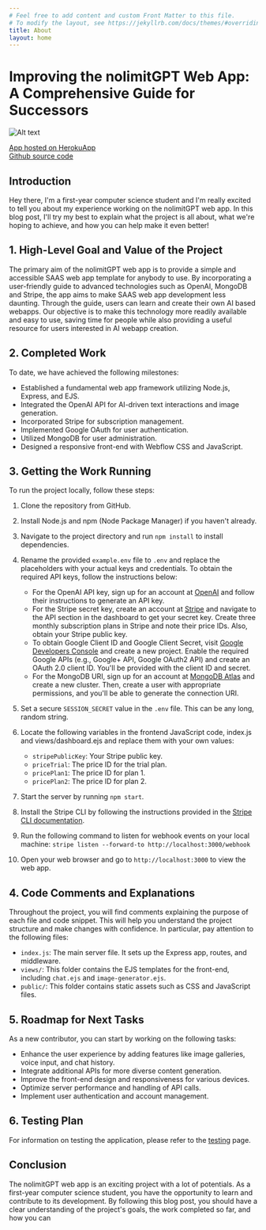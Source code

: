 ```yaml
---
# Feel free to add content and custom Front Matter to this file.
# To modify the layout, see https://jekyllrb.com/docs/themes/#overriding-theme-defaults
title: About
layout: home
---
```

# Improving the nolimitGPT Web App: A Comprehensive Guide for Successors
![Alt text](/nolimitGPT-blog/nolimitgpt.png "Screenshot of nolimitGPT")

[App hosted on HerokuApp](https://rocky-falls-15188.herokuapp.com/)   
[Github source code](https://github.com/cflynn36/nolimitGPT)
## Introduction
Hey there, I'm a first-year computer science student and I'm really excited to tell you about my experience working on the nolimitGPT web app. In this blog post, I'll try my best to explain what the project is all about, what we're hoping to achieve, and how you can help make it even better!

## 1. High-Level Goal and Value of the Project
The primary aim of the nolimitGPT web app is to provide a simple and accessible SAAS web app template for anybody to use. By incorporating a user-friendly guide to advanced technologies such as OpenAI, MongoDB and Stripe, the app aims to make SAAS web app development less daunting. Through the guide, users can learn and create their own AI based webapps. Our objective is to make this technology more readily available and easy to use, saving time for people while also providing a useful resource for users interested in AI webapp  creation.

## 2. Completed Work
To date, we have achieved the following milestones:
- Established a fundamental web app framework utilizing Node.js, Express, and EJS.
- Integrated the OpenAI API for AI-driven text interactions and image generation.
- Incorporated Stripe for subscription management.
- Implemented Google OAuth for user authentication.
- Utilized MongoDB for user administration.
- Designed a responsive front-end with Webflow CSS and JavaScript.


## 3. Getting the Work Running
To run the project locally, follow these steps:

1. Clone the repository from GitHub.
2. Install Node.js and npm (Node Package Manager) if you haven't already.
3. Navigate to the project directory and run `npm install` to install dependencies.
4. Rename the provided `example.env` file to `.env` and replace the placeholders with your actual keys and credentials. To obtain the required API keys, follow the instructions below:
   - For the OpenAI API key, sign up for an account at [OpenAI](https://beta.openai.com/signup/) and follow their instructions to generate an API key.
   - For the Stripe secret key, create an account at [Stripe](https://dashboard.stripe.com/register) and navigate to the API section in the dashboard to get your secret key. Create three monthly subscription plans in Stripe and note their price IDs. Also, obtain your Stripe public key.
   - To obtain Google Client ID and Google Client Secret, visit [Google Developers Console](https://console.developers.google.com/) and create a new project. Enable the required Google APIs (e.g., Google+ API, Google OAuth2 API) and create an OAuth 2.0 client ID. You'll be provided with the client ID and secret.
   - For the MongoDB URI, sign up for an account at [MongoDB Atlas](https://www.mongodb.com/cloud/atlas/register) and create a new cluster. Then, create a user with appropriate permissions, and you'll be able to generate the connection URI.
5. Set a secure `SESSION_SECRET` value in the `.env` file. This can be any long, random string.
6. Locate the following variables in the frontend JavaScript code, index.js and views/dashboard.ejs and replace them with your own values:
   - `stripePublicKey`: Your Stripe public key.
   - `priceTrial`: The price ID for the trial plan.
   - `pricePlan1`: The price ID for plan 1.
   - `pricePlan2`: The price ID for plan 2.
7. Start the server by running `npm start`.
8. Install the Stripe CLI by following the instructions provided in the [Stripe CLI documentation](https://stripe.com/docs/stripe-cli#install).
9. Run the following command to listen for webhook events on your local machine:
`stripe listen --forward-to http://localhost:3000/webhook`

10.  Open your web browser and go to `http://localhost:3000` to view the web app.




## 4. Code Comments and Explanations
Throughout the project, you will find comments explaining the purpose of each file and code snippet. This will help you understand the project structure and make changes with confidence. In particular, pay attention to the following files:

- `index.js`: The main server file. It sets up the Express app, routes, and middleware.
- `views/`: This folder contains the EJS templates for the front-end, including `chat.ejs` and `image-generator.ejs`.
- `public/`: This folder contains static assets such as CSS and JavaScript files.

## 5. Roadmap for Next Tasks
As a new contributor, you can start by working on the following tasks:
- Enhance the user experience by adding features like image galleries, voice input, and chat history.
- Integrate additional APIs for more diverse content generation.
- Improve the front-end design and responsiveness for various devices.
- Optimize server performance and handling of API calls.
- Implement user authentication and account management.

## 6. Testing Plan
For information on testing the application, please refer to the [testing](/testing/) page.


## Conclusion
The nolimitGPT web app is an exciting project with a lot of potentials. As a first-year computer science student, you have the opportunity to learn and contribute to its development. By following this blog post, you should have a clear understanding of the project's goals, the work completed so far, and how you can

